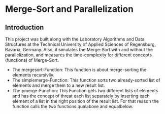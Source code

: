 # Merge-Sort and Parallelization
## Introduction
This project was built along with the Laboratory Algorithms and Data Structures at the Technical University of Applied Sciences of Regensburg, Bavaria, Germany. Also, it simulates the Merge-Sort with and without the parallelization, and measures the time-complexity for different concepts (functions) of Merge-Sort.

* The mergesort-Function: This function is about merge-sorting the elements recursivlly.
* The simplemerge-Function: This function sorts two already-sorted list of elements and merge them to a new result list.
* The pmerge-Function: This Function gets two different lists of elements and has the concept of threat each list separately by inserting each element of a list in the right position of the result list. For that reason the function calls the two functions qualabove and equalbelow.
